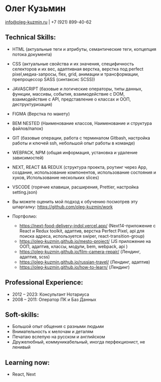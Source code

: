 # Олег Кузьмин

<span>info@oleg-kuzmin.ru</span>
<span>|</span>
<span>+7 (921) 899-40-62</span>

## Technical Skills:

- HTML (актуальные теги и атрибуты, семантические теги, копцепция потока документа)
- CSS (актуальные свойства и их значения, специфичность селекторов и их вес, адаптивная верстка, верстка под perfect pixel,медиа-запросы, flex, grid, анимации и трансформации, препроцессор SASS (синтаксис SCSS))
- JAVASCRIPT (базовые и логические операторы, типы данных, функции, массивы, события, взаимодействие с DOM, взаимодействие с API, представление о классах и ООП, деструктуризация)
- FIGMA (Верстка по макету)
- BEM NESTED (Наименование классов, Наименование и структура файлов/папок)
- GIT (базовые операции, работа c терминалом Gitbash, настройка работы и ключей ssh, небольшой опыт работы в команде)
- WEBPACK, NPM (общая информация, установка и удаление зависимостей)
- NEXT, REACT && REDUX (структура проекта, роутинг через App, создание, использование компонентов, использование состояния и хуков, Использование нескольких slices)
- VSCODE (горячие клавиши, расширения, Prettier, настройка setting.json)

- Вы можете оценить мой подход к обучению посмотрев эту шпаргалку: https://github.com/oleg-kuzmin/work

- Портфолио:
  - https://next-food-delivery-indol.vercel.app/
    (Next14-приложение с React и Redux toolkit, адаптив, верстка Perfect Pixel, api для поиска адреса, используется swiper, react-transition-group)
  - https://oleg-kuzmin.github.io/mesto-project/
    (JS приложение на ООП, адаптив, классы, модули, bem, webpack, api )
  - https://oleg-kuzmin.github.io/film-camera-repair/
    (Лендинг, адаптив, scss)
  - https://oleg-kuzmin.github.io/russian-travel/
    (Лендинг, адаптив)
  - https://oleg-kuzmin.github.io/how-to-learn/
    (Лендинг)

## Professional Experience:

- 2012 – 2023: Консультант Нотариуса
- 2008 – 2011: Оператор ПК и Баз Данных

## Soft-skills:

- Большой опыт общения с разными людьми
- Внимательность к мелочам и деталям
- Печатаю вслепую на русском и английском
- Дружелюбный, коммуникабельный, иногда перфекционист, не ленивый

## Learning now:

- React, Next
